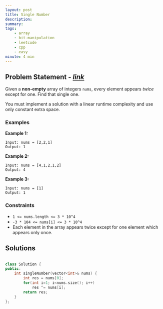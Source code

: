 ```yaml
---
layout: post
title: Single Number
description: 
summary: 
tags:
    - array
    - bit-manipulation
    - leetcode
    - cpp
    - easy
minute: 4 min
---
```


## Problem Statement - [*link*](https://leetcode.com/problems/single-number/)
Given a **non-empty** array of integers `nums`, every element appears *twice* except for one. Find that single one.

You must implement a solution with a linear runtime complexity and use only constant extra space.

### Examples

**Example 1:**   
```
Input: nums = [2,2,1]
Output: 1
```

**Example 2:**  
```
Input: nums = [4,1,2,1,2]
Output: 4
```

**Example 3:**  
```
Input: nums = [1]
Output: 1
```

### Constraints
+ `1 <= nums.length <= 3 * 10^4`
+ `-3 * 104 <= nums[i] <= 3 * 10^4`
+ Each element in the array appears twice except for one element which appears only once.


## Solutions

```cpp

class Solution {
public:
    int singleNumber(vector<int>& nums) {
        int res = nums[0];
        for(int i=1; i<nums.size(); i++)
            res ^= nums[i];
        return res;
    }
};

```


